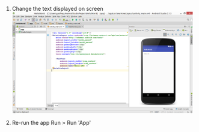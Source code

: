 1) Change the text displayed on screen
![](.guides/img/17changeTextxml.png)

2) Re-run the app
Run > Run 'App'